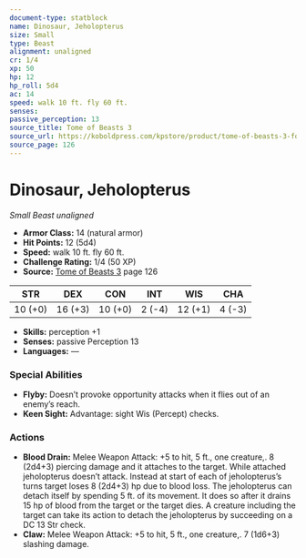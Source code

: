 ```yaml
---
document-type: statblock
name: Dinosaur, Jeholopterus
size: Small
type: Beast
alignment: unaligned
cr: 1/4
xp: 50
hp: 12
hp_roll: 5d4
ac: 14
speed: walk 10 ft. fly 60 ft.
senses: 
passive_perception: 13
source_title: Tome of Beasts 3
source_url: https://koboldpress.com/kpstore/product/tome-of-beasts-3-for-5th-edition/
source_page: 126
---
```


# Dinosaur, Jeholopterus

*Small* *Beast* *unaligned*

- **Armor Class:** 14 (natural armor)
- **Hit Points:** 12 (5d4)
- **Speed:** walk 10 ft. fly 60 ft.
- **Challenge Rating:** 1/4 (50 XP)
- **Source:** [Tome of Beasts 3](https://koboldpress.com/kpstore/product/tome-of-beasts-3-for-5th-edition/) page 126

| STR | DEX | CON | INT | WIS | CHA |
| --- | --- | --- | --- | --- | --- |
| 10 (+0) | 16 (+3) | 10 (+0) | 2 (-4) | 12 (+1) | 4 (-3) |

- **Skills:** perception +1
- **Senses:** passive Perception 13
- **Languages:** —

### Special Abilities

- **Flyby:** Doesn’t provoke opportunity attacks when it flies out of an enemy’s reach.
- **Keen Sight:** Advantage: sight Wis (Percept) checks.

### Actions

- **Blood Drain:** Melee Weapon Attack: +5 to hit, 5 ft., one creature,. 8 (2d4+3) piercing damage and it attaches to the target. While attached jeholopterus doesn’t attack. Instead at start of each of jeholopterus’s turns target loses 8 (2d4+3) hp due to blood loss. The jeholopterus can detach itself by spending 5 ft. of its movement. It does so after it drains 15 hp of blood from the target or the target dies. A creature including the target can take its action to detach the jeholopterus by succeeding on a DC 13 Str check.
- **Claw:** Melee Weapon Attack: +5 to hit, 5 ft., one creature,. 7 (1d6+3) slashing damage.

